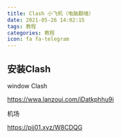 ```yaml
---
title: Clash 小飞机（电脑翻墙）
date: 2021-05-26 14:02:15
tags: 教程
categories: 教程
icon: fa fa-telegram
---
```

## 安装Clash

window Clash

https://wwa.lanzoui.com/iDatkphhu9i

机场

https://pjj01.xyz/W8CDQG